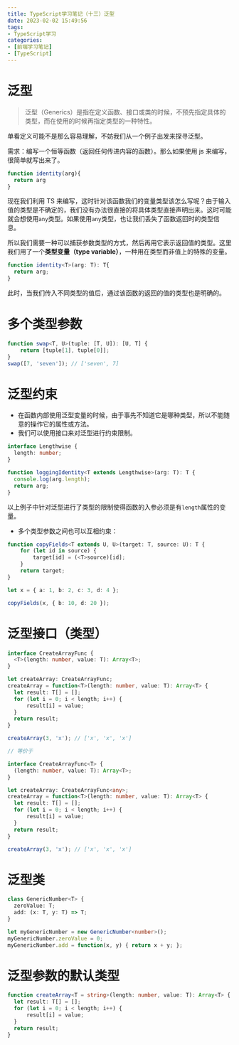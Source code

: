 ```yaml
---
title: TypeScript学习笔记（十三）泛型
date: 2023-02-02 15:49:56
tags:
- TypeScript学习
categories:
- [前端学习笔记]
- [TypeScript]
---
```


# 泛型

> 泛型（Generics）是指在定义函数、接口或类的时候，不预先指定具体的类型，而在使用的时候再指定类型的一种特性。

单看定义可能不是那么容易理解，不妨我们从一个例子出发来探寻泛型。

需求：编写一个恒等函数（返回任何传进内容的函数）。那么如果使用 js 来编写，很简单就写出来了。

```js
function identity(arg){
  return arg
}
```

现在我们利用 TS 来编写，这时针对该函数我们的变量类型该怎么写呢？由于输入值的类型是不确定的，我们没有办法很直接的将具体类型直接声明出来。这时可能就会想使用```any```类型。如果使用```any```类型，也让我们丢失了函数返回时的类型信息。

所以我们需要一种可以捕获参数类型的方式，然后再用它表示返回值的类型。这里我们用了一个**类型变量（type variable）**，一种用在类型而非值上的特殊的变量。

```ts
function identity<T>(arg: T): T{
  return arg;
}
```

此时，当我们传入不同类型的值后，通过该函数的返回的值的类型也是明确的。

# 多个类型参数

```ts
function swap<T, U>(tuple: [T, U]): [U, T] {
    return [tuple[1], tuple[0]];
}
swap([7, 'seven']); // ['seven', 7]
```

# 泛型约束

* 在函数内部使用泛型变量的时候，由于事先不知道它是哪种类型，所以不能随意的操作它的属性或方法。
* 我们可以使用接口来对泛型进行约束限制。

```ts
interface Lengthwise {
  length: number;
}

function loggingIdentity<T extends Lengthwise>(arg: T): T {
  console.log(arg.length);
  return arg;
}
```

以上例子中针对泛型进行了类型的限制使得函数的入参必须是有```length```属性的变量。

* 多个类型参数之间也可以互相约束：

```ts
function copyFields<T extends U, U>(target: T, source: U): T {
    for (let id in source) {
        target[id] = (<T>source)[id];
    }
    return target;
}

let x = { a: 1, b: 2, c: 3, d: 4 };

copyFields(x, { b: 10, d: 20 });
```

# 泛型接口（类型）

```ts
interface CreateArrayFunc {
  <T>(length: number, value: T): Array<T>;
}

let createArray: CreateArrayFunc;
createArray = function<T>(length: number, value: T): Array<T> {
  let result: T[] = [];
  for (let i = 0; i < length; i++) {
      result[i] = value;
  }
  return result;
}

createArray(3, 'x'); // ['x', 'x', 'x']

// 等价于

interface CreateArrayFunc<T> {
  (length: number, value: T): Array<T>;
}

let createArray: CreateArrayFunc<any>;
createArray = function<T>(length: number, value: T): Array<T> {
  let result: T[] = [];
  for (let i = 0; i < length; i++) {
      result[i] = value;
  }
  return result;
}

createArray(3, 'x'); // ['x', 'x', 'x']
```

# 泛型类

```ts
class GenericNumber<T> {
  zeroValue: T;
  add: (x: T, y: T) => T;
}

let myGenericNumber = new GenericNumber<number>();
myGenericNumber.zeroValue = 0;
myGenericNumber.add = function(x, y) { return x + y; };
```

# 泛型参数的默认类型

```ts
function createArray<T = string>(length: number, value: T): Array<T> {
  let result: T[] = [];
  for (let i = 0; i < length; i++) {
      result[i] = value;
  }
  return result;
}
```
